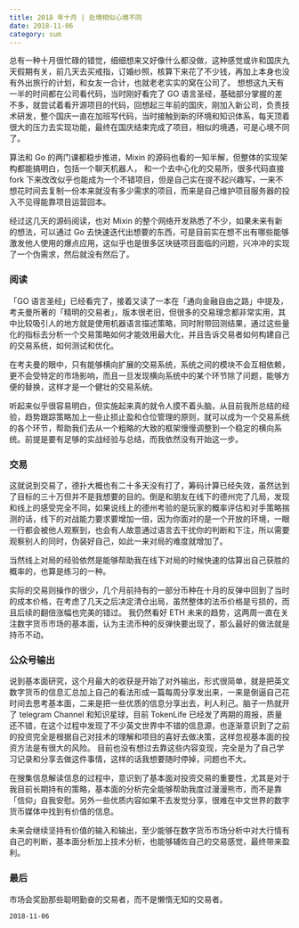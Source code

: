 ```yaml
---
title: 2018 年十月 | 处境相似心境不同
date: 2018-11-06
category: sum
---
```


总有一种十月很忙碌的错觉，细细想来又好像什么都没做，这种感觉或许和国庆九天假期有关，前几天去买戒指，订婚纱照，核算下来花了不少钱，再加上本身也没有外出旅行的计划，和女友一合计，也就老老实实的窝在公司了。
想想这九天有一半的时间都在公司看代码，当时刚好看完了 GO 语言圣经，基础部分掌握的差不多，就尝试着看开源项目的代码，回想起三年前的国庆，刚加入新公司，负责技术研发，整个国庆一直在加班写代码，当时接触到新的环境和知识体系，每天顶着很大的压力去实现功能，最终在国庆结束完成了项目，相似的境遇，可是心境不同了。

算法和 Go 的两门课都稳步推进，Mixin 的源码也看的一知半解，但整体的实现架构都能搞明白，包括一个聊天机器人， 和一个去中心化的交易所，很多代码直接 fork 下来改改似乎也能成为一个不错项目，但是自己实在提不起兴趣写，一来不想花时间去复制一份本来就没有多少需求的项目，而来是自己维护项目服务器的投入不见得能靠项目运营回本。

经过这几天的源码阅读，也对 Mixin 的整个网络开发熟悉了不少，如果未来有新的想法，可以通过 Go 去快速迭代出想要的东西，可是目前实在想不出有哪些能够激发他人使用的爆点应用，这似乎也是很多区块链项目面临的问题，兴冲冲的实现了一个伪需求，然后就没有然后了。

### 阅读

「GO 语言圣经」已经看完了，接着又读了一本在「通向金融自由之路」中提及，考夫曼所著的「精明的交易者」，版本很老旧，但很多的交易理念都非常实用，其中比较吸引人的地方就是使用机器语言描述策略，同时附带回测结果，通过这些量化的指标去分析一个交易策略如何才能效用最大化，并且告诉交易者如何构建自己的交易系统，如何测试和优化。

在考夫曼的眼中，只有能够横向扩展的交易系统，系统之间的模块不会互相依赖，更不会受特定的市场影响，而且一旦发现横向系统中的某个环节除了问题，能够方便的替换，这样才是一个健壮的交易系统。

听起来似乎很容易明白，但实施起来真的就令人摸不着头脑，从目前我所总结的经验，趋势跟踪策略加上一些止损止盈和仓位管理的原则，就可以成为一个交易系统的各个环节，帮助我们去从一个粗略的大致的框架慢慢调整到一个稳定的横向系统。前提是要有足够的实战经验与总结，而我依然没有开始这一步。


### 交易

这就说到交易了，德扑大概也有二十多天没有打了，筹码计算已经失效，虽然达到了目标的三十万但并不是我想要的目的。倒是和朋友在线下的德州完了几局，发现和线上的感受完全不同，如果说线上的德州考验的是玩家的概率评估和对手策略揣测的话，线下的对战能力要求要增加一倍，因为你面对的是一个开放的环境，一眼一行都会被他人观察到，也会有人故意通过语言去干扰你的判断和下注，所以需要观察别人的同时，伪装好自己，如此一来对局的难度就增加了。

当然线上对局的经验依然是能够帮助我在线下对局的时候快速的估算出自己获胜的概率的，也算是练习的一种。

实际的交易则操作的很少，几个月前持有的一部分币种在十月的反弹中回到了当时的成本价格，在考虑了几天之后决定清仓出局，虽然整体的法币价格是亏损的，而且后续的翻倍涨幅也完美的错过。
我仍然看好 ETH 未来的趋势，这两周一直在关注数字货币市场的基本面，认为主流币种的反弹快要出现了，那么最好的做法就是持币不动。


### 公众号输出

说到基本面研究，这个月最大的收获是开始了对外输出，形式很简单，就是把英文数字货币的信息汇总加上自己的看法形成一篇每周分享发出来，一来是倒逼自己花时间去思考基本面，二来是把一些优质的信息分享出去，利人利己。脑子一热就开了 telegram Channel 和知识星球，目前 TokenLife 已经发了两期的周报，质量还不错，在这个过程中发现了不少英文世界中不错的信息源，也逐渐意识到了之前的投资完全是根据自己对技术的理解和项目的喜好去做决策，这样忽视基本面的投资方法是有很大的风险。 目前也没有想过去靠这些内容变现，完全是为了自己学习记录和分享去做这件事情，这样的话我想要随时停掉，问题也不大。

在搜集信息解读信息的过程中，意识到了基本面对投资交易的重要性，尤其是对于我目前长期持有的策略，基本面的分析完全能够帮助我度过漫漫熊市，而不是靠「信仰」自我安慰。另外一些优质内容如果不去发觉分享，很难在中文世界的数字货币媒体中找到有价值的信息。

未来会继续坚持有价值的输入和输出，至少能够在数字货币市场分析中对大行情有自己的判断，基本面分析加上技术分析，也能够辅佐自己的交易感觉，最终带来盈利。

### 最后

市场会奖励那些聪明勤奋的交易者，而不是懒惰无知的交易者。


`2018-11-06`

